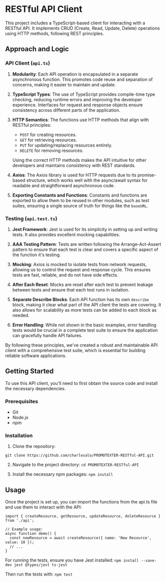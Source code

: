 # RESTful API Client

This project includes a TypeScript-based client for interacting with a RESTful API. It implements CRUD (Create, Read, Update, Delete) operations using HTTP methods, following REST principles.

## Approach and Logic

### API Client (`api.ts`)

1. **Modularity**: Each API operation is encapsulated in a separate asynchronous function. This promotes code reuse and separation of concerns, making it easier to maintain and update.

2. **TypeScript Types**: The use of TypeScript provides compile-time type checking, reducing runtime errors and improving the developer experience. Interfaces for request and response objects ensure consistency across different parts of the application.

3. **HTTP Semantics**: The functions use HTTP methods that align with RESTful principles:
   - `POST` for creating resources.
   - `GET` for retrieving resources.
   - `PUT` for updating/replacing resources entirely.
   - `DELETE` for removing resources.

   Using the correct HTTP methods makes the API intuitive for other developers and maintains consistency with REST standards.

4. **Axios**: The Axios library is used for HTTP requests due to its promise-based structure, which works well with the async/await syntax for readable and straightforward asynchronous code.

5. **Exporting Constants and Functions**: Constants and functions are exported to allow them to be reused in other modules, such as test suites, ensuring a single source of truth for things like the `baseURL`.

### Testing (`api.test.ts`)

1. **Jest Framework**: Jest is used for its simplicity in setting up and writing tests. It also provides excellent mocking capabilities.

2. **AAA Testing Pattern**: Tests are written following the Arrange-Act-Assert pattern to ensure that each test is clear and covers a specific aspect of the function it's testing.

3. **Mocking**: Axios is mocked to isolate tests from network requests, allowing us to control the request and response cycle. This ensures tests are fast, reliable, and do not have side effects.

4. **After Each Reset**: Mocks are reset after each test to prevent leakage between tests and ensure that each test runs in isolation.

5. **Separate Describe Blocks**: Each API function has its own `describe` block, making it clear what part of the API client the tests are covering. It also allows for scalability as more tests can be added to each block as needed.

6. **Error Handling**: While not shown in the basic examples, error handling tests would be crucial in a complete test suite to ensure the application can gracefully handle API failures.

By following these principles, we've created a robust and maintainable API client with a comprehensive test suite, which is essential for building reliable software applications.

## Getting Started

To use this API client, you'll need to first obtain the source code and install the necessary dependencies.

### Prerequisites

- Git
- Node.js
- npm

### Installation

1. Clone the repository:

```git clone https://github.com/charlesalo/PROMOTEXTER-RESTful-API.git```

2. Navigate to the project directory:
```cd PROMOTEXTER-RESTful-API```

3. Install the necessary npm packages:
```npm install```

## Usage

Once the project is set up, you can import the functions from the api.ts file and use them to interact with the API:

```
import { createResource, getResource, updateResource, deleteResource } from './api';

// Example usage:
async function demo() {
  const newResource = await createResource({ name: 'New Resource', value: 10 });
  // ...
}
```

For running the tests, ensure you have Jest installed:
```npm install --save-dev jest @types/jest ts-jest```

Then run the tests with:
```npm test```

